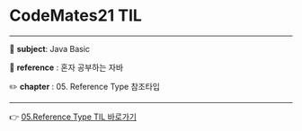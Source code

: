 # CodeMates21 TIL 



---

:school: **subject**: Java Basic

:green_book: **reference** : 혼자 공부하는 자바

:pencil2: **chapter** : 05. Reference Type 참조타입

---



:point_right: [05.Reference Type TIL 바로가기]()

